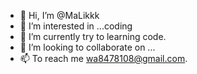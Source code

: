 - 👋 Hi, I’m @MaLikkk
- 👀 I’m interested in ...coding
- 🌱 I’m currently try to learning code. 
- 💞️ I’m looking to collaborate on ...
- 📫 To reach me wa8478108@gmail.com. 

<!---
MaLikkk2811/MaLikkk2811 is a ✨ special ✨ repository because its `README.md` (this file) appears on your GitHub profile.
You can click the Preview link to take a look at your changes.
--->
